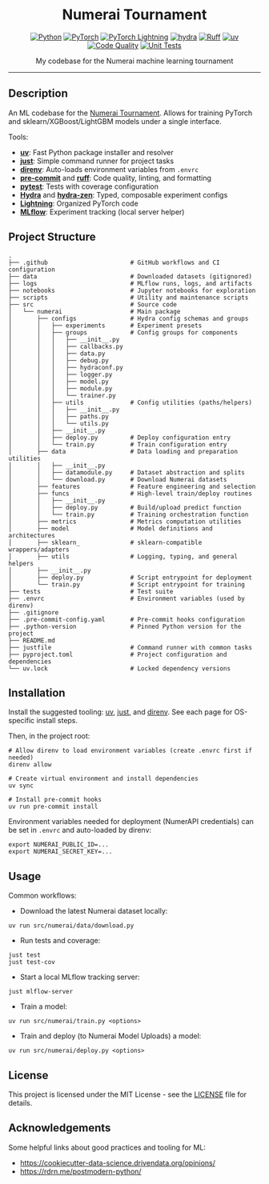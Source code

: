 <div align="center">

# Numerai Tournament
[![Python](https://img.shields.io/badge/Python-3776ab?logo=python&logoColor=white)](https://github.com/pre-commit/pre-commit)
[![PyTorch](https://img.shields.io/badge/PyTorch-ee4c2c?logo=pytorch&logoColor=white)](https://pytorch.org/get-started/locally/)
[![PyTorch Lightning](https://img.shields.io/badge/-Lightning-7e4fff?logo=lightning&logoColor=white)](https://pytorchlightning.ai/)
[![hydra](https://img.shields.io/badge/Configs-Hydra-89b8cd)](https://hydra.cc/)
[![Ruff](https://img.shields.io/endpoint?url=https://raw.githubusercontent.com/astral-sh/ruff/main/assets/badge/v2.json)](https://github.com/astral-sh/ruff)
[![uv](https://img.shields.io/endpoint?url=https://raw.githubusercontent.com/astral-sh/uv/main/assets/badge/v0.json)](https://github.com/astral-sh/uv) <br>
[![Code Quality](https://github.com/miguelbper/lightning-hydra-zen-template/actions/workflows/code-quality.yaml/badge.svg)](https://github.com/miguelbper/lightning-hydra-zen-template/actions/workflows/code-quality.yaml)
[![Unit Tests](https://github.com/miguelbper/lightning-hydra-zen-template/actions/workflows/tests.yaml/badge.svg)](https://github.com/miguelbper/lightning-hydra-zen-template/actions/workflows/tests.yaml)

My codebase for the Numerai machine learning tournament

</div>

---

## Description
An ML codebase for the [Numerai Tournament](https://docs.numer.ai/). Allows for training PyTorch and sklearn/XGBoost/LightGBM models under a single interface.

Tools:
- **[uv](https://docs.astral.sh/uv/)**: Fast Python package installer and resolver
- **[just](https://github.com/casey/just)**: Simple command runner for project tasks
- **[direnv](https://direnv.net/)**: Auto-loads environment variables from `.envrc`
- **[pre-commit](https://pre-commit.com/)** and **[ruff](https://docs.astral.sh/ruff/)**: Code quality, linting, and formatting
- **[pytest](https://docs.pytest.org/)**: Tests with coverage configuration
- **[Hydra](https://hydra.cc/)** and **[hydra-zen](https://mit-ll-responsible-ai.github.io/hydra-zen/)**: Typed, composable experiment configs
- **[Lightning](https://lightning.ai/docs/pytorch/stable/)**: Organized PyTorch code
- **[MLflow](https://mlflow.org/)**: Experiment tracking (local server helper)


## Project Structure
```shell
.
├── .github                       # GitHub workflows and CI configuration
├── data                          # Downloaded datasets (gitignored)
├── logs                          # MLflow runs, logs, and artifacts
├── notebooks                     # Jupyter notebooks for exploration
├── scripts                       # Utility and maintenance scripts
├── src                           # Source code
│   └── numerai                   # Main package
│       ├── configs               # Hydra config schemas and groups
│       │   ├── experiments       # Experiment presets
│       │   ├── groups            # Config groups for components
│       │   │   ├── __init__.py
│       │   │   ├── callbacks.py
│       │   │   ├── data.py
│       │   │   ├── debug.py
│       │   │   ├── hydraconf.py
│       │   │   ├── logger.py
│       │   │   ├── model.py
│       │   │   ├── module.py
│       │   │   └── trainer.py
│       │   ├── utils             # Config utilities (paths/helpers)
│       │   │   ├── __init__.py
│       │   │   ├── paths.py
│       │   │   └── utils.py
│       │   ├── __init__.py
│       │   ├── deploy.py         # Deploy configuration entry
│       │   └── train.py          # Train configuration entry
│       ├── data                  # Data loading and preparation utilities
│       │   ├── __init__.py
│       │   ├── datamodule.py     # Dataset abstraction and splits
│       │   └── download.py       # Download Numerai datasets
│       ├── features              # Feature engineering and selection
│       ├── funcs                 # High-level train/deploy routines
│       │   ├── __init__.py
│       │   ├── deploy.py         # Build/upload predict function
│       │   └── train.py          # Training orchestration function
│       ├── metrics               # Metrics computation utilities
│       ├── model                 # Model definitions and architectures
│       ├── sklearn_              # sklearn-compatible wrappers/adapters
│       ├── utils                 # Logging, typing, and general helpers
│       ├── __init__.py
│       ├── deploy.py             # Script entrypoint for deployment
│       └── train.py              # Script entrypoint for training
├── tests                         # Test suite
├── .envrc                        # Environment variables (used by direnv)
├── .gitignore
├── .pre-commit-config.yaml       # Pre-commit hooks configuration
├── .python-version               # Pinned Python version for the project
├── README.md
├── justfile                      # Command runner with common tasks
├── pyproject.toml                # Project configuration and dependencies
└── uv.lock                       # Locked dependency versions
```

## Installation
Install the suggested tooling: [uv](https://docs.astral.sh/uv/), [just](https://github.com/casey/just), and [direnv](https://direnv.net/). See each page for OS-specific install steps.

Then, in the project root:

```shell
# Allow direnv to load environment variables (create .envrc first if needed)
direnv allow

# Create virtual environment and install dependencies
uv sync

# Install pre-commit hooks
uv run pre-commit install
```

Environment variables needed for deployment (NumerAPI credentials) can be set in `.envrc` and auto-loaded by direnv:

```shell
export NUMERAI_PUBLIC_ID=...
export NUMERAI_SECRET_KEY=...
```

## Usage
Common workflows:

- Download the latest Numerai dataset locally:
```shell
uv run src/numerai/data/download.py
```

- Run tests and coverage:
```shell
just test
just test-cov
```

- Start a local MLflow tracking server:
```shell
just mlflow-server
```

- Train a model:
```shell
uv run src/numerai/train.py <options>
```

- Train and deploy (to Numerai Model Uploads) a model:
```shell
uv run src/numerai/deploy.py <options>
```

## License
This project is licensed under the MIT License - see the [LICENSE](LICENSE) file for details.

## Acknowledgements
Some helpful links about good practices and tooling for ML:
- https://cookiecutter-data-science.drivendata.org/opinions/
- https://rdrn.me/postmodern-python/
